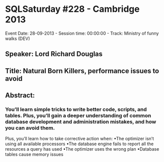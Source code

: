 # SQLSaturday #228 - Cambridge 2013
Event Date: 28-09-2013 - Session time: 00:00:00 - Track: Ministry of funny walks (DEV)
## Speaker: Lord Richard Douglas
## Title: Natural Born Killers, performance issues to avoid
## Abstract:
### You’ll learn simple tricks to write better code, scripts, and tables. Plus, you’ll gain a deeper understanding of common database development and administration mistakes, and how you can avoid them.

Plus, you’ll learn how to take corrective action when:
•The optimizer isn’t using all available processors 
•The database engine fails to report all the resources a query has used 
•The optimizer uses the wrong plan 
•Database tables cause memory issues 

